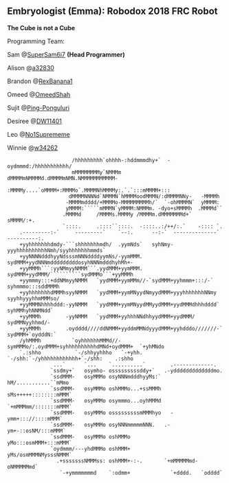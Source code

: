 ## Embryologist (Emma): Robodox 2018 FRC Robot 
**The Cube is not a Cube**

Programming Team:

Sam @[SuperSam6i7](http://github.com/supersam6i7) **(Head Programmer)**

Alison @[a32830](http://github.com/a32830)

Brandon @[RexBanana1](http://github.com/rexbanana1)

Omeed @[OmeedShah](http://github.com/OmeedShah)

Sujit @[Ping-Ponguluri](http://github.com/Ping-Ponguluri)

Desiree @[DW11401](http://github.com/DW11401)

Leo @[No1Suprememe](http://github.com/No1Suprememe)

Winnie @[w34262](http://github.com/w34262)

                                                                                                    
                                                                                                    
                         /hhhhhhhhh`ohhhh-:hddmmmdhy+`  -oydmmmd:/hhhhhhhhhhh/                      
                         mMMMMMMMMy`NMMMm dMMMMmNMMMMd.dMMMMmNMN.NMMMMMMMMMMM-                      
                        :MMMMy....`oMMMM+:MMMMo`.MMMMNhMMMMy:.`.`:::mMMMM+:::                       
                        dMMMMNNNNd`NMMMN`hMMMMoodMMMN/:dMMMMNNy-   -MMMMh                           
                       -MMMMmdddd/+MMMMo-MMMMMMMMMh/`  `-ohMMMMN`  yMMMM:                           
                       yMMMM:`````mMMMN`yMMMM:NMMMm. -dyo+sMMMMh  .MMMMd``                          
                      .MMMMd     /MMMMs.MMMMy /MMMMm.dMMMMMMMd+`  sMMMM/:+.                         
                      `::::.     .::::``::::.  -::::..:/++/:.`    -:::: `.                          
        .---------:-`     ---------`    `--:.      --:-`  --------------`  ----------:.             
        +yyhhhhhhhdmdy-```shhhhhhhmdh/  .yymNds`   syhNmy-yyyhhhhhhhhhhNmh/syyhhhhhhhmmds`          
        +yyNNNNdddhyyNdsssmNNNddddyymNs/-yymMMM.   sydMMM+yydNNNmdddddddddosyhNNNmdddhyhMh+-        
        +yyMMMh```:yyNMmyyNMMM```.yydMMM+yymMMM.   sydMMM+yydMMM/``````````sydMMMo```+yyMMMh        
        +yymmmy:::+ddNMmyyNMMM   `yydMMM+yymMMm//-`sydMMM+yyhmmm+:::/-`    syhmmmo:::sddMMMh        
        +yyhhhhhhhdMMMhsyyNMMM   `yydMMM+yymMNyydNmyydMMM+yyyhhhhhhhNNmy   syyhhyyyhhmMMMso/        
        +yyMMMNhhhhddd:-yyNMMM   `yydMMM+yymMNyydMMyydMMM+yydMMMdhhhdddd`  syhMMhyhNNMNdd`          
        +yyMMMh        -yyNMMM   `yydMMM+yyhhhNNdhhyydMMM+yydMMM/          sydMMNyyhhmd/-           
        +yyMMMh        .oydddd////ddNMMM+yyddmMMNdyyydMMM+yyhdddo///////-` sydMMM+`oydddN:`         
        /yhMMMh          `oyhhhhhhMMMd//-symMMMo/:.oydMMM+syhhhhhhhhhhdMNd+oydMMM+  `+yhMNdo        
        `.:shho           `-/shhyyhhho   `-+yhh.   `-/shh:`-/yhhhhhhhhhhhh+`-/shh:    .:shho        
                   ...`      `...    `..........`        .-------------.                            
                  `ssdmy+`   osymho- osssssssssddy+`   .-ydddddddddddddmo.                          
                  `ssdMMM-   osyMMMo osyNNNmdddhyyMs:` hM/...........``mMmo                         
                  `ssdMMM-   osyMMMo oshMMMo...+ssMMMh sMs+++++::::::::mMMM`                        
                  `ssdMMM-   osyMMMo osymmmo...oyhMMMd `+mMMMmm/:::::::mMMM`                        
                  `ssdMMM-   osyMMMo osssssssssmMMMhyo   -ymm+::://::::mMMM`                        
                  `ssdMMM-   osyMMMo osyNNNmmmmmNNN.   .-ym+-::osNM/:::mMMM`                        
                  `ssdMMM-   osyMMMo oshMMMo           yMo:::osmMMM+:::mMMM`                        
                  `oydmmm/---yhdMMMo oshMMM+           yMs/osmMMMNMysssNMMM`                        
                    .+sssssssNMMMss: oshMMM+-:-.       `+mMMMMMmd-oNMMMMMmd`                        
                     `-+ymmmmmmmd    `:odmm+             `+dddd.   `odddd`                          
                                                                                                    